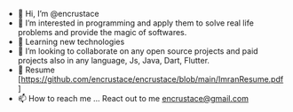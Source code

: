 - 👋 Hi, I’m @encrustace
- 👀 I’m interested in programming and apply them to solve real life problems and provide the magic of softwares.
- 🌱 Learning new technologies
- 💞️ I’m looking to collaborate on any open source projects and paid projects also in any language, Js, Java, Dart, Flutter.
- 📑 Resume [https://github.com/encrustace/encrustace/blob/main/ImranResume.pdf]
- 📫 How to reach me ...
React out to me encrustace@gmail.com

<!---
encrustace/encrustace is a ✨ special ✨ repository because its `README.md` (this file) appears on your GitHub profile.
You can click the Preview link to take a look at your changes.
--->

